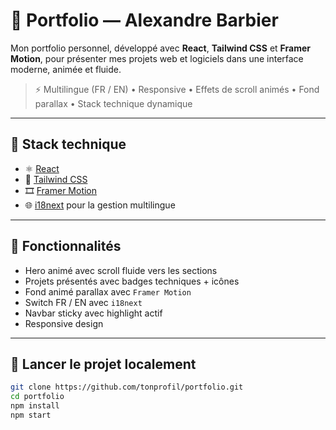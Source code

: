 # 💼 Portfolio — Alexandre Barbier

Mon portfolio personnel, développé avec **React**, **Tailwind CSS** et **Framer Motion**, pour présenter mes projets web et logiciels dans une interface moderne, animée et fluide.

> ⚡ Multilingue (FR / EN) • Responsive • Effets de scroll animés • Fond parallax • Stack technique dynamique

---

## 🔧 Stack technique

- ⚛️ [React](https://reactjs.org/)
- 🎨 [Tailwind CSS](https://tailwindcss.com/)
- 🎞 [Framer Motion](https://www.framer.com/motion/)
- 🌐 [i18next](https://www.i18next.com/) pour la gestion multilingue

---

## 📂 Fonctionnalités

- Hero animé avec scroll fluide vers les sections
- Projets présentés avec badges techniques + icônes
- Fond animé parallax avec `Framer Motion`
- Switch FR / EN avec `i18next`
- Navbar sticky avec highlight actif
- Responsive design

---

## 🚀 Lancer le projet localement

```bash
git clone https://github.com/tonprofil/portfolio.git
cd portfolio
npm install
npm start